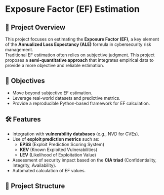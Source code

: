 # Exposure Factor (EF) Estimation

## 📌 Project Overview
This project focuses on estimating the **Exposure Factor (EF)**, a key element of the **Annualized Loss Expectancy (ALE)** formula in cybersecurity risk management.  
Traditional EF estimation often relies on subjective judgment. This project proposes a **semi-quantitative approach** that integrates empirical data to provide a more objective and reliable estimation.

## 🎯 Objectives
- Move beyond subjective EF estimation.
- Leverage real-world datasets and predictive metrics.
- Provide a reproducible Python-based framework for EF calculation.

## 🛠️ Features
- Integration with **vulnerability databases** (e.g., NVD for CVEs).
- Use of **exploit prediction metrics** such as:
  - **EPSS** (Exploit Prediction Scoring System)
  - **KEV** (Known Exploited Vulnerabilities)
  - **LEV** (Likelihood of Exploitation Value)
- Assessment of security impact based on the **CIA triad** (Confidentiality, Integrity, Availability).
- Automated calculation of EF values.

## 📂 Project Structure
